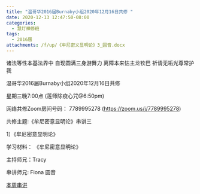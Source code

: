 ```yaml
---
title: "温哥华2016届Burnaby小组2020年12月16日共修 "
date: 2020-12-13 12:47:50-08:00
categories:
  - 慧灯禅修班
tags:
  - 2016届
attachments: /f/up/《牟尼密义显明论》3_圆音.docx
---
```

诸法等性本基法界中 自现圆满三身游舞力 离障本来怙主龙钦巴 祈请无垢光尊常护我

温哥华2016届Burnaby小组2020年12月16日共修 

星期三晚7:00点 (莲师除疫心咒@6:50pm)

网络共修Zoom房间号码： 7789995278 (<https://zoom.us/j/7789995278>)

共修主题:《牟尼密意显明论》串讲三 
 

1）《牟尼密意显明论》


学习材料：
《牟尼密意显明论》



主持师兄：Tracy

串讲师兄: Fiona 圆音

[本周串讲](/f/up/《牟尼密义显明论》3_圆音.docx)